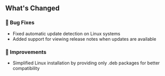 ## What's Changed

### 🐛 Bug Fixes
- Fixed automatic update detection on Linux systems
- Added support for viewing release notes when updates are available

### 🔧 Improvements
- Simplified Linux installation by providing only .deb packages for better compatibility
